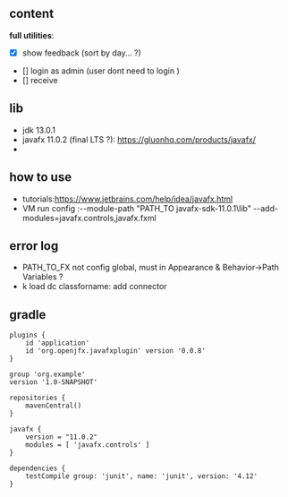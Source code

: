 ## content
__full utilities__:
- [x] show feedback (sort by day... ?)
- [] login as admin (user dont need to login )
- [] receive 

## lib 
- jdk 13.0.1
- javafx 11.0.2 (final LTS ?): https://gluonhq.com/products/javafx/
- 

## how to use 
- tutorials:https://www.jetbrains.com/help/idea/javafx.html
- VM run config :--module-path "PATH_TO javafx-sdk-11.0.1\lib" --add-modules=javafx.controls,javafx.fxml

## error log 
- PATH_TO_FX not config global, must in Appearance & Behavior->Path Variables ?
- k load dc classforname: add connector

## gradle
```
plugins {
    id 'application'
    id 'org.openjfx.javafxplugin' version '0.0.8'
}

group 'org.example'
version '1.0-SNAPSHOT'

repositories {
    mavenCentral()
}

javafx {
    version = "11.0.2"
    modules = [ 'javafx.controls' ]
}

dependencies {
    testCompile group: 'junit', name: 'junit', version: '4.12'
}
```

